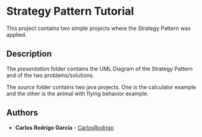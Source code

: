 # Strategy Pattern Tutorial 

This project contains two simple projects where the Strategy Pattern was applied.

## Description

The *presentation* folder contains the UML Diagram of the Strategy Pattern and of the two problems/solutions.

The *source* folder contains two java projects. One is the calculator example and the other is the animal with flying behavior example.

## Authors

* **Carlos Rodrigo Garcia** - [CarlosRodrigo](https://github.com/CarlosRodrigo)
